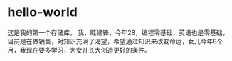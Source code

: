 # hello-world
这是我的第一个存储库。
我，眭建锋，今年28，编程零基础，英语也是零基础，目前是在做销售，对知识充满了渴望，希望通过知识来改变命运，女儿今年8个月，我现在要多学习，为女儿长大创造更好的条件。
